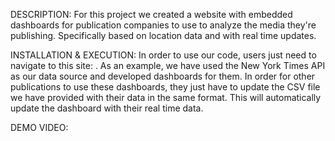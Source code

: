 DESCRIPTION: For this project we created a website with embedded dashboards for publication companies to use to analyze the media they're publishing. Specifically based on location data and with real time updates.

INSTALLATION & EXECUTION: In order to use our code, users just need to navigate to this site: . As an example, we have used the New York Times API as our data source and developed dashboards for them. In order for other publications to use these dashboards, they just have to update the CSV file we have provided with their data in the same format. This will automatically update the dashboard with their real time data.

DEMO VIDEO:
